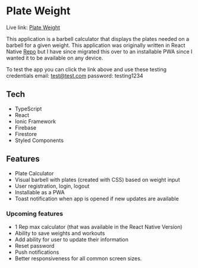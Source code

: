 # Plate Weight

Live link: [Plate Weight](https://plate-weight-8d3ba.web.app/)

This application is a barbell calculator that displays the plates needed on a barbell for a given weight. This application was originally written in React Native [Repo](https://github.com/AlexMNet/plateCalculator-React_Native) but I have since migrated this over to an installable PWA since I wanted it to be available on any device.

To test the app you can click the link above and use these testing credentials
email: test@test.com
password: testing1234

## Tech

- TypeScript
- React
- Ionic Framework
- Firebase
- Firestore
- Styled Components

## Features

- Plate Calculator
- Visual barbell with plates (created with CSS) based on weight input
- User registration, login, logout
- Installable as a PWA
- Toast notification when app is opened if new updates are available

### Upcoming features

- 1 Rep max calculator (that was available in the React Native Version)
- Ability to save weights and workouts
- Add ability for user to update their information
- Reset password
- Push notifications
- Better responsiveness for all common screen sizes.
